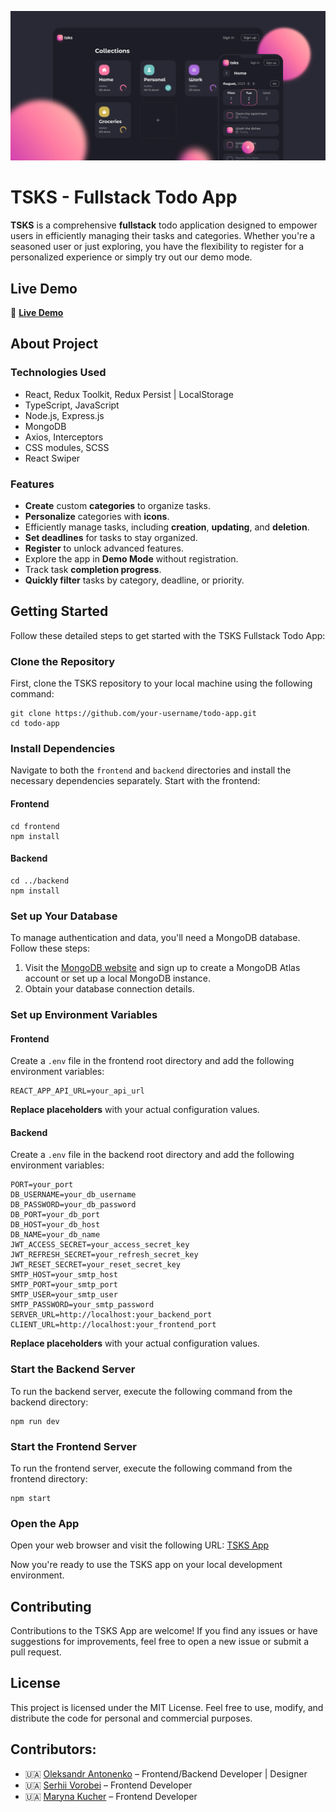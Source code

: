 ![Weather Forecast](./frontend/public/images/app_preview_banner.jpg)

# TSKS - Fullstack Todo App
**TSKS** is a comprehensive **fullstack** todo application designed to empower users in efficiently managing their tasks and categories. Whether you're a seasoned user or just exploring, you have the flexibility to register for a personalized experience or simply try out our demo mode.

## Live Demo
:rocket: [**Live Demo**](https://Oleksandr-Antonenko.github.io/weather-forecast-app)

## About Project

### Technologies Used
- React, Redux Toolkit, Redux Persist | LocalStorage
- TypeScript, JavaScript
- Node.js, Express.js
- MongoDB
- Axios, Interceptors
- CSS modules, SCSS
- React Swiper

### Features
* **Create** custom **categories** to organize tasks.
* **Personalize** categories with **icons**.
* Efficiently manage tasks, including **creation**, **updating**, and **deletion**.
* **Set deadlines** for tasks to stay organized.
* **Register** to unlock advanced features.
* Explore the app in **Demo Mode** without registration.
* Track task **completion progress**.
* **Quickly filter** tasks by category, deadline, or priority.

## Getting Started
Follow these detailed steps to get started with the TSKS Fullstack Todo App:

### Clone the Repository
First, clone the TSKS repository to your local machine using the following command:
```
git clone https://github.com/your-username/todo-app.git
cd todo-app
```
### Install Dependencies
Navigate to both the `frontend` and `backend` directories and install the necessary dependencies separately. Start with the frontend:

#### Frontend
```
cd frontend
npm install
```

#### Backend
```
cd ../backend
npm install
```
### Set up Your Database
To manage authentication and data, you'll need a MongoDB database. Follow these steps:

1. Visit the [MongoDB website](https://www.mongodb.com/) and sign up to create a MongoDB Atlas account or set up a local MongoDB instance.
2. Obtain your database connection details.

### Set up Environment Variables
#### Frontend
Create a `.env` file in the frontend root directory and add the following environment variables:
```
REACT_APP_API_URL=your_api_url
```
**Replace placeholders** with your actual configuration values.
#### Backend
Create a `.env` file in the backend root directory and add the following environment variables:
```
PORT=your_port
DB_USERNAME=your_db_username
DB_PASSWORD=your_db_password
DB_PORT=your_db_port
DB_HOST=your_db_host
DB_NAME=your_db_name
JWT_ACCESS_SECRET=your_access_secret_key
JWT_REFRESH_SECRET=your_refresh_secret_key
JWT_RESET_SECRET=your_reset_secret_key
SMTP_HOST=your_smtp_host
SMTP_PORT=your_smtp_port
SMTP_USER=your_smtp_user
SMTP_PASSWORD=your_smtp_password
SERVER_URL=http://localhost:your_backend_port
CLIENT_URL=http://localhost:your_frontend_port
```
**Replace placeholders** with your actual configuration values.

### Start the Backend Server
To run the backend server, execute the following command from the backend directory:
```
npm run dev
```

### Start the Frontend Server
To run the frontend server, execute the following command from the frontend directory:
```
npm start
```

### Open the App
Open your web browser and visit the following URL: [TSKS App](http://localhost:3000)

Now you're ready to use the TSKS app on your local development environment.

## Contributing
Contributions to the TSKS App are welcome! If you find any issues or have suggestions for improvements, feel free to open a new issue or submit a pull request.

## License
This project is licensed under the MIT License. Feel free to use, modify, and distribute the code for personal and commercial purposes.

## Contributors:
- :ukraine: [Oleksandr Antonenko](https://github.com/Oleksandr-Antonenko) – Frontend/Backend Developer | Designer
- :ukraine: [Serhii Vorobei](https://github.com/sergey-vorobei) – Frontend Developer
- :ukraine: [Maryna Kucher](https://github.com/mary-kucher) – Frontend Developer
